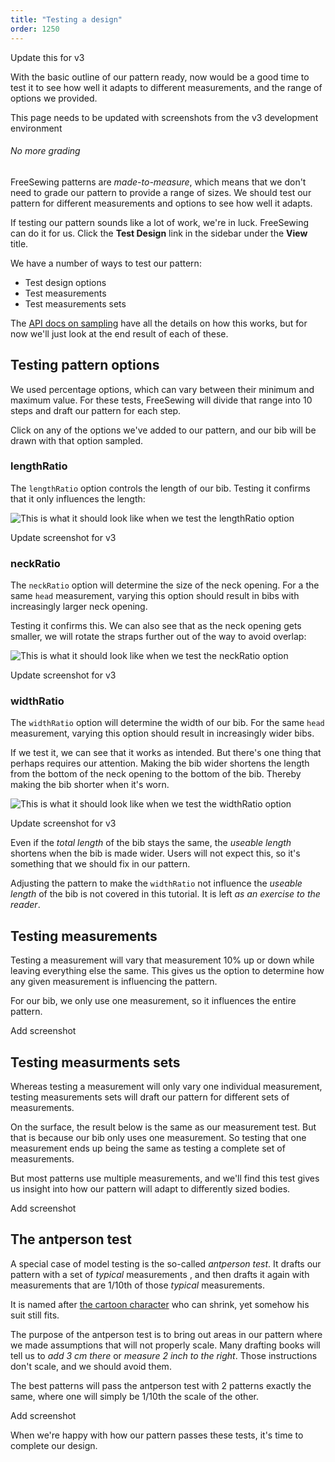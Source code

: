 ```yaml
---
title: "Testing a design"
order: 1250
---
```


<Fixme> Update this for v3 </Fixme>

With the basic outline of our pattern ready, now would be a good time
to test it to see how well it adapts to different measurements,
and the range of options we provided.

<Fixme>
This page needs to be updated with screenshots from the v3 development
environment
</Fixme>

<Tip>

###### No more grading

FreeSewing patterns are _made-to-measure_, which means that we don't need to
grade our pattern to provide a range of sizes. We should test our pattern
for different measurements and options to see how well it adapts.

</Tip>

If testing our pattern sounds like a lot of work, we're in luck. FreeSewing can do it
for us. Click the **Test Design** link in the sidebar under the **View** title.

We have a number of ways to test our pattern:

- Test design options
- Test measurements
- Test measurements sets

The [API docs on sampling](/reference/api/pattern/sample) have all the details
on how this works, but for now we'll just look at the end result of each of
these.

## Testing pattern options

We used percentage options, which can vary between their minimum and maximum
value.  For these tests, FreeSewing will divide that range into 10 steps and
draft our pattern for each step.

Click on any of the options we've added to our pattern, and our bib will be
drawn with that option sampled.

### lengthRatio

The `lengthRatio` option controls the length of our bib. Testing it confirms
that it only influences the length:

![This is what it should look like when we test the `lengthRatio`
option](test-option-lengthratio.png)

<Fixme compact>Update screenshot for v3</Fixme>

### neckRatio

The `neckRatio` option will determine the size of the neck opening.  For a the
same `head` measurement, varying this option should result in bibs with
increasingly larger neck opening.

Testing it confirms this. We can also see that as the neck opening gets
smaller, we will rotate the straps further out of the way to avoid overlap:

![This is what it should look like when we test the `neckRatio`
option](test-option-neckratio.png)

<Fixme compact>Update screenshot for v3</Fixme>

### widthRatio

The `widthRatio` option will determine the width of our bib.  For the same
`head` measurement, varying this option should result in increasingly wider
bibs.

If we test it, we can see that it works as intended. But there's one thing that
perhaps requires our attention. Making the bib wider shortens the length from
the bottom of the neck opening to the bottom of the bib. Thereby making the
bib shorter when it's worn.

![This is what it should look like when we test the `widthRatio`
option](test-option-widthratio.png)

<Fixme compact>Update screenshot for v3</Fixme>

<Note>

Even if the _total length_ of the bib stays the same, the _useable length_
shortens when the bib is made wider. Users will not expect this, so it's
something that we should fix in our pattern.

Adjusting the pattern to make the `widthRatio` not influence the _useable
length_ of the bib is not covered in this tutorial. It is left _as an exercise
to the reader_.

</Note>

## Testing measurements

Testing a measurement will vary that measurement 10% up or down while leaving
everything else the same.  This gives us the option to determine how any given
measurement is influencing the pattern.

For our bib, we only use one measurement, so it influences the entire pattern.

<Fixme compact>Add screenshot</Fixme>

## Testing measurments sets

Whereas testing a measurement will only vary one individual measurement,
testing measurements sets will draft our pattern for different sets of
measurements.

On the surface, the result below is the same as our measurement test. But that
is because our bib only uses one measurement. So testing that one measurement
ends up being the same as testing a complete set of measurements.

But most patterns use multiple measurements, and we'll find this test gives
us insight into how our pattern will adapt to differently sized bodies.

<Fixme compact>Add screenshot</Fixme>

## The antperson test

A special case of model testing is the so-called _antperson test_.  It drafts
our pattern with a set of _typical_ measurements , and then drafts it again
with measurements that are 1/10th of those _typical_ measurements.

It is named after [the cartoon
character](https://en.wikipedia.org/wiki/Ant-Man_\(film\)) who can shrink, yet
somehow his suit still fits.

The purpose of the antperson test is to bring out areas in our pattern where
we made assumptions that will not properly scale.  Many drafting books will
tell us to _add 3 cm there_ or _measure 2 inch to the right_. Those
instructions don't scale, and we should avoid them.

The best patterns will pass the antperson test with 2 patterns exactly the
same, where one will simply be 1/10th the scale of the other.

<Fixme compact>Add screenshot</Fixme>

When we're happy with how our pattern passes these tests, it's time to
complete our design.
